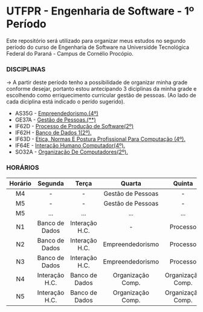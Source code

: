 # UTFPR - Engenharia de Software - 1º Período
Este repositório será utilizado para organizar meus estudos no segundo período do curso de Engenharia de Software na Universidde Tecnológica Federal do Paraná - Campus de Cornélio Procópio.

### DISCIPLINAS
-> A partir deste período tenho a possibilidade de organizar minha grade conforme desejar, portanto estou antecipando 3 diciplinas da minha grade e escolhendo como erriquecimento curricular gestão de pessoas. (Ao lado de cada diciplina está indicado o perído sugerido).

* AS35G - [Empreendedorismo.(4º)]()
* GE37A - [Gestão de Pessoas.(**)]()
* IF62D - [Processo de Produção de Software(2º)]()
* IF62H - [Banco de Dados 1(2º).]()
* IF63D - [Etica, Normas E Postura Profissional Para Computação (4º).]()
* IF64E - [Interação Humano Computador(4º).]()
* SO32A - [Organização De Computadores(2º).]()

### HORÁRIOS

Horário | Segunda           | Terça             | Quarta            | Quinta            | Sexta             |
 :----: | :---------------: | :---------------: | :---------------: | :---------------: | :---------------: |
M4      | -                 | -                 | Gestão de Pessoas | -                 | -                 |
M5      | -                 | -                 | Gestão de Pessoas | -                 | -                 |
M5      | ...               | ...               | ...               | ...               | ...               |
N1      | Banco de Dados    | Interação H.C.    | -                 | Processo          | Ética             |
N2      | Banco de Dados    | Interação H.C.    | Empreendedorismo  | Processo          | Ética             |
N3      | Banco de Dados    | Interação H.C.    | Empreendedorismo  | Processo          | Ética             |
N4      | Interação H.C.    | Banco de Dados    | Organização Comp. | Organização Comp. | Processo          |
N5      | Interação H.C.    | Banco de Dados    | Organização Comp. | Organização Comp. | Processo          |
